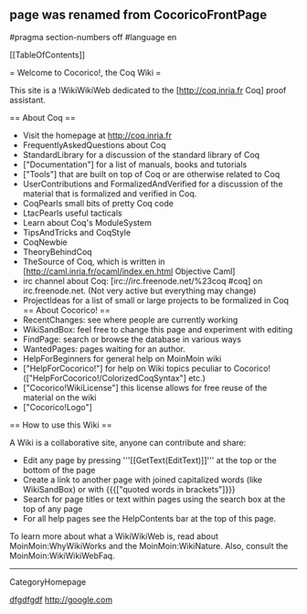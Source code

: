 ## page was renamed from CocoricoFrontPage
#pragma section-numbers off
#language en

[[TableOfContents]]

= Welcome to Cocorico!, the Coq Wiki =

This site is a !WikiWikiWeb dedicated to the [http://coq.inria.fr Coq] proof assistant.

== About Coq ==
  * Visit the homepage at http://coq.inria.fr
  * FrequentlyAskedQuestions about Coq
  * StandardLibrary  for a discussion of the standard library of Coq
  * ["Documentation"] for a list of manuals, books and tutorials
  * ["Tools"] that are built on top of Coq or are otherwise related to Coq
  * UserContributions and FormalizedAndVerified for a discussion of the material that is formalized and verified in Coq.
  * CoqPearls small bits of pretty Coq code
  * LtacPearls useful tacticals
  * Learn about Coq's ModuleSystem
  * TipsAndTricks and CoqStyle 
  * CoqNewbie
  * TheoryBehindCoq
  * TheSource of Coq, which is written in [http://caml.inria.fr/ocaml/index.en.html Objective Caml]
  * irc channel about Coq: [irc://irc.freenode.net/%23coq #coq] on irc.freenode.net. (Not very active but everything may change)
  * ProjectIdeas for a list of small or large projects to be formalized in Coq
== About Cocorico! ==
  * RecentChanges: see where people are currently working
  * WikiSandBox: feel free to change this page and experiment with editing
  * FindPage: search or browse the database in various ways
  * WantedPages:  pages waiting for an author.
  * HelpForBeginners for general help on MoinMoin wiki
  * ["HelpForCocorico!"]  for help on Wiki topics peculiar to Cocorico! (["HelpForCocorico!/ColorizedCoqSyntax"] etc.)
  * ["Cocorico!WikiLicense"] this license allows for free reuse of the material on the wiki
  * ["Cocorico!Logo"]

== How to use this Wiki ==

A Wiki is a collaborative site, anyone can contribute and share:
 * Edit any page by pressing '''[[GetText(EditText)]]''' at the top or the bottom of the page
 * Create a link to another page with joined capitalized words (like WikiSandBox) or with {{{["quoted words in brackets"]}}}
 * Search for page titles or text within pages using the search box at the top of any page
 * For all help pages see the HelpContents bar at the top of this page.

To learn more about what a WikiWikiWeb is, read about MoinMoin:WhyWikiWorks and the MoinMoin:WikiNature. Also, consult the MoinMoin:WikiWikiWebFaq.

----
CategoryHomepage

<a href="fgfd">dfgdfgdf</a>
http://google.com
